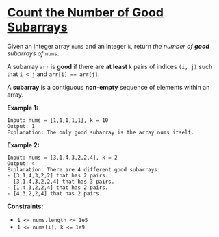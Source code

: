 [Count the Number of Good Subarrays](https://leetcode.com/problems/count-the-number-of-good-subarrays)
===
Given an integer array `nums` and an integer `k`, return *the number of **good** subarrays of* `nums`.

A subarray `arr` is **good** if there are **at least** `k` pairs of indices `(i, j)` such that `i < j` and
`arr[i] == arr[j]`.

A **subarray** is a contiguous **non-empty** sequence of elements within an array.

**Example 1:**

```
Input: nums = [1,1,1,1,1], k = 10
Output: 1
Explanation: The only good subarray is the array nums itself.
```

**Example 2:**

```
Input: nums = [3,1,4,3,2,2,4], k = 2
Output: 4
Explanation: There are 4 different good subarrays:
- [3,1,4,3,2,2] that has 2 pairs.
- [3,1,4,3,2,2,4] that has 3 pairs.
- [1,4,3,2,2,4] that has 2 pairs.
- [4,3,2,2,4] that has 2 pairs.
```

**Constraints:**

- `1 <= nums.length <= 1e5`
- `1 <= nums[i], k <= 1e9`